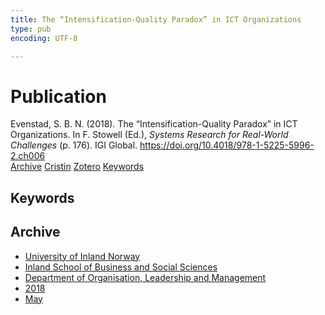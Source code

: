 ```yaml
---
title: The “Intensification-Quality Paradox” in ICT Organizations
type: pub
encoding: UTF-8

---
```

<h1>Publication</h1>
<article id="csl-bib-container-9V46XDWJ" class="csl-bib-container">
  <div class="csl-bib-body"> <div class="csl-entry">Evenstad, S. B. N. (2018). The “Intensification-Quality Paradox” in ICT Organizations. In F. Stowell (Ed.), <i>Systems Research for Real-World Challenges</i> (p. 176). IGI Global. <a href="https://doi.org/10.4018/978-1-5225-5996-2.ch006">https://doi.org/10.4018/978-1-5225-5996-2.ch006</a></div> </div>
  <div class="csl-bib-buttons">
    <a href="#taxonomy-article-9V46XDWJ" alt="archive" class="csl-bib-button">Archive</a>
    <a href="https://app.cristin.no/results/show.jsf?id=1584781" alt="Cristin" class="csl-bib-button">Cristin</a>
    <a href="http://zotero.org/groups/5881554/items/9V46XDWJ" alt="Zotero" class="csl-bib-button">Zotero</a>
    <a href="#keywords-article-9V46XDWJ" alt="keywords" class="csl-bib-button">Keywords</a>
  </div>
  <div id="csl-bib-meta-container-9V46XDWJ"></div>
</article>
<div id="csl-bib-meta-9V46XDWJ" class="csl-bib-meta">
  <article id="keywords-article-9V46XDWJ" class="keywords-article">
    <h1>Keywords</h1>
    
  </article>
  <article id="taxonomy-article-9V46XDWJ" class="taxonomy-article">
    <h1>Archive</h1>
    <ul>
      <li>
        <a href="/en/archive/?key=3DCRN523">University of Inland Norway</a>
      </li>
      <li>
        <a href="/en/archive/?key=DU8Q9LN9">Inland School of Business and Social Sciences</a>
      </li>
      <li>
        <a href="/en/archive/?key=4LUWR3ZM">Department of Organisation, Leadership and Management</a>
      </li>
      <li>
        <a href="/en/archive/?key=32SCKVEY">2018</a>
      </li>
      <li>
        <a href="/en/archive/?key=5LM6UI7A">May</a>
      </li>
    </ul>
  </article>
</div>
